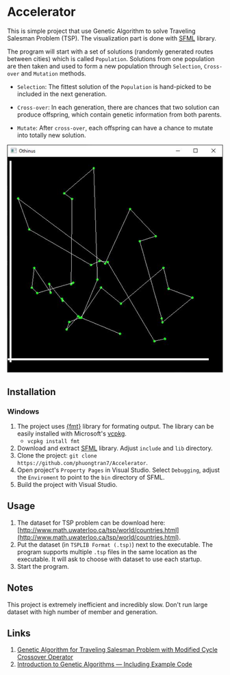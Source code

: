 # Accelerator

This is simple project that use Genetic Algorithm to solve Traveling Salesman Problem (TSP). The visualization part is done with [SFML](https://www.sfml-dev.org/index.php) library.

The program will start with a set of solutions (randomly generated routes between cities) which is called `Population`. Solutions from one population are then taken and used to form a new population through `Selection`, `Cross-over` and `Mutation` methods. 

* `Selection`: The fittest solution of the `Population` is hand-picked to be included in the next generation.

* `Cross-over`: In each generation, there are chances that two solution can produce offspring, which contain genetic information from both parents.

* `Mutate`: After `cross-over`, each offspring can have a chance to mutate into totally new solution.

![](/result.JPG)

## Installation
### Windows
1. The project  uses [{fmt}](https://github.com/fmtlib/fmt/) library for formating output. The library can be easily installed with Microsoft's [vcpkg](https://github.com/Microsoft/vcpkg).
    * `vcpkg install fmt`
2. Download and extract [SFML](https://www.sfml-dev.org/download.php) library. Adjust `include` and `lib` directory.
3. Clone the project: `git clone https://github.com/phuongtran7/Accelerator`.
4. Open project's `Property Pages` in Visual Studio. Select `Debugging`, adjust the `Enviroment` to point to the `bin` directory of SFML.
5. Build the project with Visual Studio.

## Usage
1. The dataset for TSP problem can be download here: [http://www.math.uwaterloo.ca/tsp/world/countries.html](http://www.math.uwaterloo.ca/tsp/world/countries.html).
2. Put the dataset (in `TSPLIB Format (.tsp)`) next to the executable. The program supports multiple `.tsp` files in the same location as the executable. It will ask to choose with dataset to use each startup.
3. Start the program.

## Notes
This project is extremely inefficient and incredibly slow. Don't run large dataset with high number of member and generation.

## Links

1. [Genetic Algorithm for Traveling Salesman Problem with Modified Cycle Crossover Operator](https://www.hindawi.com/journals/cin/2017/7430125/)
2. [Introduction to Genetic Algorithms — Including Example Code](https://towardsdatascience.com/introduction-to-genetic-algorithms-including-example-code-e396e98d8bf3)